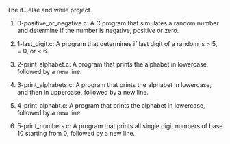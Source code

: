 The if...else and while project

1. 0-positive_or_negative.c: A C program that simulates a random number and determine if the number is negative, positive or zero.

2. 1-last_digit.c: A program that determines if last digit of a random is > 5, = 0, or < 6.

3. 2-print_alphabet.c: A program that prints the alphabet in lowercase, followed by a new line.

4. 3-print_alphabets.c: A program that prints the alphabet in lowercase, and then in uppercase, followed by a new line.

5. 4-print_alphabt.c: A program that prints the alphabet in lowercase, followed by a new line.

6. 5-print_numbers.c: A program that prints all single digit numbers of base 10 starting from 0, followed by a new line.
